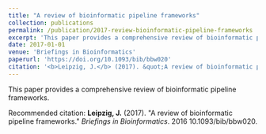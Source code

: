 ```yaml
---
title: "A review of bioinformatic pipeline frameworks"
collection: publications
permalink: /publication/2017-review-bioinformatic-pipeline-frameworks
excerpt: 'This paper provides a comprehensive review of bioinformatic pipeline frameworks.'
date: 2017-01-01
venue: 'Briefings in Bioinformatics'
paperurl: 'https://doi.org/10.1093/bib/bbw020'
citation: '<b>Leipzig, J.</b> (2017). &quot;A review of bioinformatic pipeline frameworks.&quot; <i>Briefings in Bioinformatics</i>. 2016 10.1093/bib/bbw020.'
---
```

This paper provides a comprehensive review of bioinformatic pipeline frameworks.

Recommended citation: <b>Leipzig, J.</b> (2017). "A review of bioinformatic pipeline frameworks." <i>Briefings in Bioinformatics</i>. 2016 10.1093/bib/bbw020.
